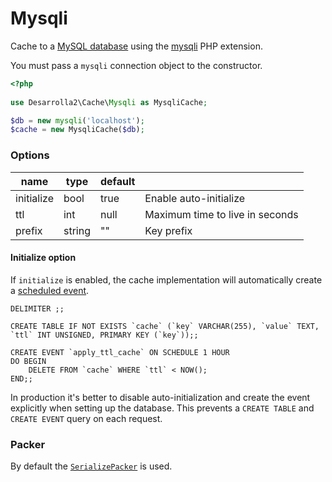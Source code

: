 # Mysqli

Cache to a [MySQL database](https://www.mysql.com/) using the
[mysqli](http://php.net/manual/en/book.mysqli.php) PHP extension.

You must pass a `mysqli` connection object to the constructor.

``` php
<?php
    
use Desarrolla2\Cache\Mysqli as MysqliCache;

$db = new mysqli('localhost');
$cache = new MysqliCache($db);
```

### Options

| name       | type      | default |                                       |
| ---------  | ----      | ------- | ------------------------------------- |
| initialize | bool      | true    | Enable auto-initialize                |
| ttl        | int       | null    | Maximum time to live in seconds       |
| prefix     | string    | ""      | Key prefix                            |

#### Initialize option

If `initialize` is enabled, the cache implementation will automatically create
a [scheduled event](https://dev.mysql.com/doc/refman/5.7/en/event-scheduler.html).

```
DELIMITER ;;

CREATE TABLE IF NOT EXISTS `cache` (`key` VARCHAR(255), `value` TEXT, `ttl` INT UNSIGNED, PRIMARY KEY (`key`));;

CREATE EVENT `apply_ttl_cache` ON SCHEDULE 1 HOUR 
DO BEGIN
    DELETE FROM `cache` WHERE `ttl` < NOW();
END;;
```

In production it's better to disable auto-initialization and create the event
explicitly when setting up the database. This prevents a `CREATE TABLE` and
`CREATE EVENT` query on each request. 

### Packer

By default the [`SerializePacker`](../packers/serialize.md) is used.
